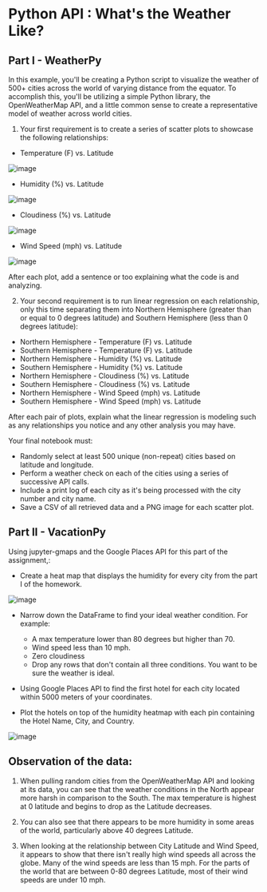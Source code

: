 # Python API : What's the Weather Like?

## Part I - WeatherPy
In this example, you'll be creating a Python script to visualize the weather of 500+ cities across the world of varying distance from the equator. To accomplish this, you'll be utilizing a simple Python library, the OpenWeatherMap API, and a little common sense to create a representative model of weather across world cities.
1. Your first requirement is to create a series of scatter plots to showcase the following relationships:
- Temperature (F) vs. Latitude

![image](https://user-images.githubusercontent.com/69765842/103466242-34c46100-4d11-11eb-8587-d5fc96b7350e.png)

- Humidity (%) vs. Latitude

![image](https://user-images.githubusercontent.com/69765842/103466248-40b02300-4d11-11eb-9d36-d9f580aea6e6.png)

- Cloudiness (%) vs. Latitude

![image](https://user-images.githubusercontent.com/69765842/103466253-486fc780-4d11-11eb-8ea9-5b14b7c46dad.png)

- Wind Speed (mph) vs. Latitude

![image](https://user-images.githubusercontent.com/69765842/103466257-5291c600-4d11-11eb-8194-c2e7a6d293f4.png)

After each plot, add a sentence or too explaining what the code is and analyzing.

2. Your second requirement is to run linear regression on each relationship, only this time separating them into Northern Hemisphere (greater than or equal to 0 degrees latitude) and Southern Hemisphere (less than 0 degrees latitude):
- Northern Hemisphere - Temperature (F) vs. Latitude
- Southern Hemisphere - Temperature (F) vs. Latitude
- Northern Hemisphere - Humidity (%) vs. Latitude
- Southern Hemisphere - Humidity (%) vs. Latitude
- Northern Hemisphere - Cloudiness (%) vs. Latitude
- Southern Hemisphere - Cloudiness (%) vs. Latitude
- Northern Hemisphere - Wind Speed (mph) vs. Latitude
- Southern Hemisphere - Wind Speed (mph) vs. Latitude

After each pair of plots, explain what the linear regression is modeling such as any relationships you notice and any other analysis you may have.

Your final notebook must:
- Randomly select at least 500 unique (non-repeat) cities based on latitude and longitude.
- Perform a weather check on each of the cities using a series of successive API calls.
- Include a print log of each city as it's being processed with the city number and city name.
- Save a CSV of all retrieved data and a PNG image for each scatter plot.

## Part II - VacationPy
Using jupyter-gmaps and the Google Places API for this part of the assignment,:
- Create a heat map that displays the humidity for every city from the part I of the homework.

![image](https://user-images.githubusercontent.com/69765842/103466232-18282900-4d11-11eb-8735-3bbf6cab1ccb.png)

- Narrow down the DataFrame to find your ideal weather condition. For example:
  - A max temperature lower than 80 degrees but higher than 70.
  - Wind speed less than 10 mph.
  - Zero cloudiness
  - Drop any rows that don't contain all three conditions. You want to be sure the weather is ideal.
  
 
  
- Using Google Places API to find the first hotel for each city located within 5000 meters of your coordinates.
- Plot the hotels on top of the humidity heatmap with each pin containing the Hotel Name, City, and Country.

![image](https://user-images.githubusercontent.com/69765842/103466237-2b3af900-4d11-11eb-8fb2-85f40a6f9362.png)

## Observation of the data:
1. When pulling random cities from the OpenWeatherMap API and looking at its data, you can see that the weather conditions in the North appear more harsh in comparison to the South. The max temperature is highest at 0 latitude and begins to drop as the Latitude decreases.

2. You can also see that there appears to be more humidity in some areas of the world, particularly above 40 degrees Latitude.

3. When looking at the relationship between City Latitude and Wind Speed, it appears to show that there isn't really high wind speeds all across the globe. Many of the wind speeds are less than 15 mph. For the parts of the world that are between 0-80 degrees Latitude, most of their wind speeds are under 10 mph.
